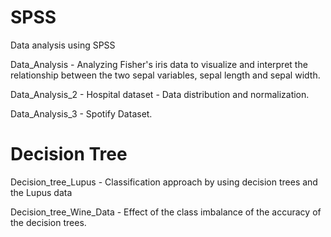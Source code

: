 # SPSS

Data analysis using SPSS

Data_Analysis - Analyzing Fisher's iris data to visualize and interpret the relationship between the two sepal variables, sepal length and sepal width.

Data_Analysis_2 - Hospital dataset - Data distribution and normalization.

Data_Analysis_3 - Spotify Dataset.

# Decision Tree

Decision_tree_Lupus - Classification approach by using decision trees and the Lupus data

Decision_tree_Wine_Data - Effect of the class imbalance of the accuracy of the decision trees.
